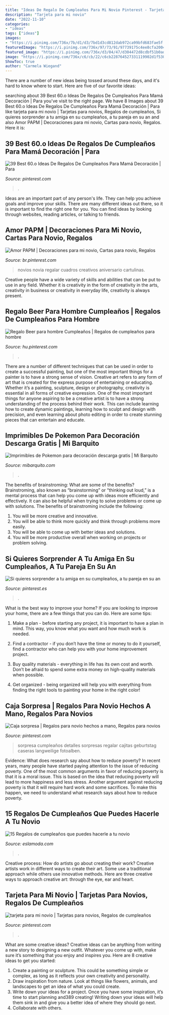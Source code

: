 ```yaml
---
title: "Ideas De Regalo De Cumpleaños Para Mi Novio Pinterest - Tarjeta Para Mi Novio"
description: "Tarjeta para mi novio"
date: "2022-11-10"
categories:
- "ideas"
tags: ["ideas"]
images:
- "https://i.pinimg.com/736x/7b/d1/d3/7bd1d3cd812dab972ca99bfd683fae5f.jpg"
featuredImage: "https://i.pinimg.com/736x/97/73/91/97739175c4ee8cfa20045ac79dc473d4--diy-y-manualidades-ideas-para.jpg"
featured_image: "https://i.pinimg.com/736x/d3/04/47/d304472d8cdbf51b0ad95d8767e913f7.jpg"
image: "https://i.pinimg.com/736x/c6/cb/22/c6cb228764527331119902d1f5305410.jpg"
ShowToc: true
author: "Carmela Wiegand"
---
```



There are a number of new ideas being tossed around these days, and it's hard to know where to start. Here are five of our favorite ideas: 

	

		
searching about 39 Best 60.o Ideas De Regalos De Cumpleaños Para Mamá Decoración | Para you've visit to the right page. We have 8 Images about 39 Best 60.o Ideas De Regalos De Cumpleaños Para Mamá Decoración | Para like tarjeta para mi novio | Tarjetas para novios, Regalos de cumpleaños, Si quieres sorprender a tu amiga en su cumpleaños, a tu pareja en su an and also Amor PAPM | Decoraciones para mi novio, Cartas para novio, Regalos. Here it is:
		
    
## 39 Best 60.o Ideas De Regalos De Cumpleaños Para Mamá Decoración | Para

<img loading=lazy src="https://i.pinimg.com/736x/7b/d1/d3/7bd1d3cd812dab972ca99bfd683fae5f.jpg" onerror="this.onerror=null;this.src='https://tse1.mm.bing.net/th?id=OIP.N6P7Ts8FEJ3K96VRtrTKNwHaJ4&amp;pid=15.1';" alt="39 Best 60.o Ideas De Regalos De Cumpleaños Para Mamá Decoración | Para">

_Source: pinterest.com_

>. 

	

Ideas are an important part of any person's life. They can help you achieve goals and improve your skills. There are many different ideas out there, so it is important to find the right one for you. You can find ideas by looking through websites, reading articles, or talking to friends.

    
## Amor PAPM | Decoraciones Para Mi Novio, Cartas Para Novio, Regalos

<img loading=lazy src="https://i.pinimg.com/736x/c3/21/7e/c3217eb07efa27f059166846dd94f5cf.jpg" onerror="this.onerror=null;this.src='https://tse2.mm.bing.net/th?id=OIP.7cS_AiBQlb7DmzqRqGDesAHaJ3&amp;pid=15.1';" alt="Amor PAPM | Decoraciones para mi novio, Cartas para novio, Regalos">

_Source: br.pinterest.com_

>novios novia regalar cuadros creativos aniversario cartulinas. 

	

Creative people have a wide variety of skills and abilities that can be put to use in any field. Whether it is creativity in the form of creativity in the arts, creativity in business or creativity in everyday life, creativity is always present.

    
## Regalo Beer Para Hombre Cumpleaños | Regalos De Cumpleaños Para Hombre

<img loading=lazy src="https://i.pinimg.com/736x/92/3c/30/923c30e37dd87d55d6d38f9bfb6e79d7.jpg" onerror="this.onerror=null;this.src='https://tse1.mm.bing.net/th?id=OIP.6Viif5EomwxjBc35UZBWHwHaNJ&amp;pid=15.1';" alt="Regalo Beer para hombre Cumpleaños | Regalos de cumpleaños para hombre">

_Source: hu.pinterest.com_

>. 

	

There are a number of different techniques that can be used in order to create a successful painting, but one of the most important things for a painter is to have a strong sense of vision.
Creative art refers to any form of art that is created for the express purpose of entertaining or educating. Whether it’s a painting, sculpture, design or photography, creativity is essential in all forms of creative expression. One of the most important things for anyone aspiring to be a creative artist is to have a strong understanding of the process behind their work. This can include learning how to create dynamic paintings, learning how to sculpt and design with precision, and even learning about photo editing in order to create stunning pieces that can entertain and educate.

    
## Imprimibles De Pokemon Para Decoración Descarga Gratis | Mi Barquito

<img loading=lazy src="https://mibarquito.com/wp-content/uploads/2016/08/Etiquetas-de-Pokemon-Stickers-de-Pokemon.jpg" onerror="this.onerror=null;this.src='https://tse3.mm.bing.net/th?id=OIP.G4V3jEqmipf4L9T8es0ZtQHaEi&amp;pid=15.1';" alt="Imprimibles de Pokemon para decoración descarga gratis | Mi Barquito">

_Source: mibarquito.com_

>. 

	

The benefits of brainstroming: What are some of the benefits?
Brainstroming, also known as “brainstorming” or “thinking out loud,” is a mental process that can help you come up with ideas more efficiently and effectively. It can also be helpful when trying to solve problems or come up with solutions. The benefits of brainstroming include the following: 
1. You will be more creative and innovative.
2. You will be able to think more quickly and think through problems more easily.
3. You will be able to come up with better ideas and solutions.
4. You will be more productive overall when working on projects or problem solving.

    
## Si Quieres Sorprender A Tu Amiga En Su Cumpleaños, A Tu Pareja En Su An

<img loading=lazy src="https://i.pinimg.com/736x/c6/cb/22/c6cb228764527331119902d1f5305410.jpg" onerror="this.onerror=null;this.src='https://tse3.mm.bing.net/th?id=OIP.ZHLZwXX9mL7nBVSm57KCdQHaNl&amp;pid=15.1';" alt="Si quieres sorprender a tu amiga en su cumpleaños, a tu pareja en su an">

_Source: pinterest.es_

>. 

	

What is the best way to improve your home?
If you are looking to improve your home, there are a few things that you can do. Here are some tips:
1. Make a plan - before starting any project, it is important to have a plan in mind. This way, you know what you want and how much work is needed.

2. Find a contractor - if you don’t have the time or money to do it yourself, find a contractor who can help you with your home improvement project.

3. Buy quality materials - everything in life has its own cost and worth. Don’t be afraid to spend some extra money on high-quality materials when possible.

4. Get organized - being organized will help you with everything from finding the right tools to painting your home in the right color!

    
## Caja Sorpresa | Regalos Para Novio Hechos A Mano, Regalos Para Novios

<img loading=lazy src="https://i.pinimg.com/736x/d3/04/47/d304472d8cdbf51b0ad95d8767e913f7.jpg" onerror="this.onerror=null;this.src='https://tse2.mm.bing.net/th?id=OIP.RN8sacUaw4oyaC8GCDB0jwHaML&amp;pid=15.1';" alt="Caja sorpresa | Regalos para novio hechos a mano, Regalos para novios">

_Source: pinterest.com_

>sorpresa cumpleaños detalles sorpresas regalar cajitas geburtstag caseras langweilige fotoalben. 

	

Evidence: What does research say about how to reduce poverty?
In recent years, many people have started paying attention to the issue of reducing poverty. One of the most common arguments in favor of reducing poverty is that it is a moral issue. This is based on the idea that reducing poverty will lead to more happiness and less stress. Another argument against reducing poverty is that it will require hard work and some sacrifices. To make this happen, we need to understand what research says about how to reduce poverty.

    
## 15 Regalos De Cumpleaños Que Puedes Hacerle A Tu Novio

<img loading=lazy src="http://eslamoda.com/wp-content/uploads/sites/2/2015/10/cumpleaños-regalos-600x880.jpg" onerror="this.onerror=null;this.src='https://tse1.mm.bing.net/th?id=OIP.WfpvJR-DktUk8_ZDKfaXSAHaK3&amp;pid=15.1';" alt="15 Regalos de cumpleaños que puedes hacerle a tu novio">

_Source: eslamoda.com_

>. 

	

Creative process: How do artists go about creating their work?
Creative artists work in different ways to create their art. Some use a traditional approach while others use innovative methods. Here are three creative ways to approach creative art: through the eye, ear and heart.

    
## Tarjeta Para Mi Novio | Tarjetas Para Novios, Regalos De Cumpleaños

<img loading=lazy src="https://i.pinimg.com/736x/97/73/91/97739175c4ee8cfa20045ac79dc473d4--diy-y-manualidades-ideas-para.jpg" onerror="this.onerror=null;this.src='https://tse1.mm.bing.net/th?id=OIP.SJVE3Zwos0XDeDDjrAW79gHaNK&amp;pid=15.1';" alt="tarjeta para mi novio | Tarjetas para novios, Regalos de cumpleaños">

_Source: pinterest.com_

>. 

	

What are some creative ideas?
Creative ideas can be anything from writing a new story to designing a new outfit. Whatever you come up with, make sure it’s something that you enjoy and inspires you. Here are 8 creative ideas to get you started: 
1) Create a painting or sculpture. This could be something simple or complex, as long as it reflects your own creativity and personality. 
2) Draw inspiration from nature. Look at things like flowers, animals, and landscapes to get an idea of what you could create. 
3) Write down your ideas for a project. Once you have some inspiration, it’s time to start planning and389 creating! Writing down your ideas will help them sink in and give you a better idea of where they should go next. 
4) Collaborate with others.

